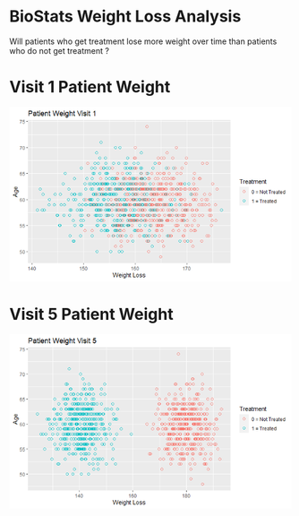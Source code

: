 # BioStats Weight Loss Analysis

Will patients who get treatment lose more weight over time than patients who do not get treatment ?


# Visit 1 Patient Weight

![alt text](https://github.com/pramontal247/BioStats/blob/main/image1.png)



# Visit 5 Patient Weight
![alt text](https://github.com/pramontal247/BioStats/blob/main/image3.png)
